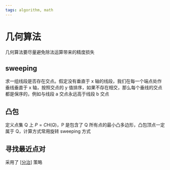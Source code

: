 ```yaml
---
tags: algorithm, math
---
```

# 几何算法

几何算法要尽量避免除法运算带来的精度损失

## sweeping

求一组线段是否存在交点。假定没有垂直于 x 轴的线段，我们在每一个端点处作垂线垂直于 x 轴，按照交点的 y 值排序，如果不存在相交，那么每个垂线的交点都是保序的，例如与线段 a 交点永远高于线段 b 交点

## 凸包

定义点集 Q 上 $P=CH(Q)$，P 是包含了 Q 所有点的最小凸多边形，凸包顶点一定属于 Q，计算方式常用旋转 sweeping 方式

## 寻找最近点对

采用了 [[分治]] 策略

[//begin]: # "Autogenerated link references for markdown compatibility"
[分治]: ../分治.md "分治"
[//end]: # "Autogenerated link references"
